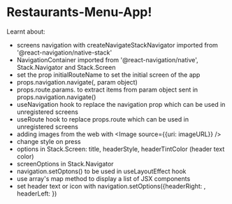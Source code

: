 # Restaurants-Menu-App!
Learnt about:
- screens navigation with createNavigateStackNavigator imported from '@react-navigation/native-stack'
- NavigationContainer imported from '@react-navigation/native', Stack.Navigator and Stack.Screen
- set the prop initialRouteName to set the initial screen of the app
- props.navigation.navigate(<screen name>, param object)
- props.route.params.<key name> to extract items from param object sent in props.navigation.navigate()
- useNavigation hook to replace the navigation prop which can be used in unregistered screens
- useRoute hook to replace props.route which can be used in unregistered screens
- adding images from the web with <Image source={{uri: imageURL}} />
- change style on press
- options in Stack.Screen: title, headerStyle, headerTintColor (header text color)
- screenOptions in Stack.Navigator
- navigation.setOptons() to be used in useLayoutEffect hook
- use array's map method to display a list of JSX components
- set header text or icon with navigation.setOptions({headerRight: <JSX component>, headerLeft: <JSX component>})
